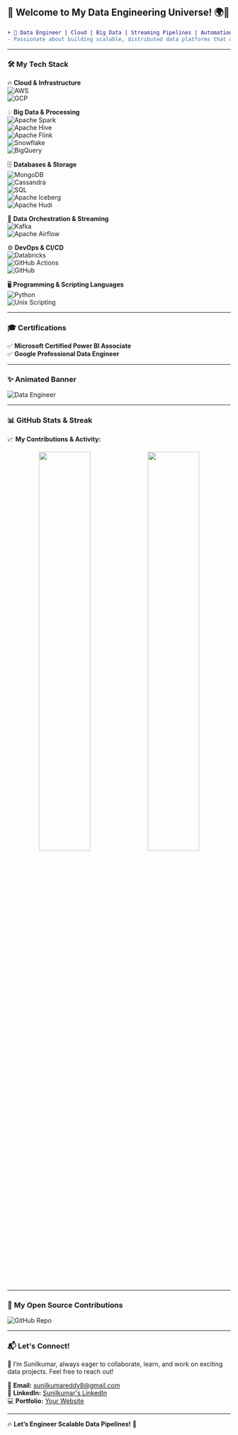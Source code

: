## 🎯 **Welcome to My Data Engineering Universe!** 🌍🚀  

```diff
+ 🚀 Data Engineer | Cloud | Big Data | Streaming Pipelines | Automation
- Passionate about building scalable, distributed data platforms that drive insights!
```

---

### 🛠 **My Tech Stack**  

🔥 **Cloud & Infrastructure**  
![AWS](https://img.shields.io/badge/AWS-%23FF9900.svg?style=for-the-badge&logo=amazon-aws&logoColor=white)  
![GCP](https://img.shields.io/badge/Google%20Cloud-%234285F4.svg?style=for-the-badge&logo=google-cloud&logoColor=white)  

💡 **Big Data & Processing**  
![Apache Spark](https://img.shields.io/badge/Spark-%23E25A1C.svg?style=for-the-badge&logo=apache-spark&logoColor=white)  
![Apache Hive](https://img.shields.io/badge/Hive-%23FFC107.svg?style=for-the-badge&logo=apache-hive&logoColor=black)  
![Apache Flink](https://img.shields.io/badge/Flink-%23E6526F.svg?style=for-the-badge&logo=apache-flink&logoColor=white)  
![Snowflake](https://img.shields.io/badge/Snowflake-%2300A1E4.svg?style=for-the-badge&logo=snowflake&logoColor=white)  
![BigQuery](https://img.shields.io/badge/BigQuery-%234285F4.svg?style=for-the-badge&logo=google-cloud&logoColor=white)  

🗄 **Databases & Storage**  
![MongoDB](https://img.shields.io/badge/MongoDB-%2347A248.svg?style=for-the-badge&logo=mongodb&logoColor=white)  
![Cassandra](https://img.shields.io/badge/Cassandra-%231287B1.svg?style=for-the-badge&logo=apache-cassandra&logoColor=white)  
![SQL](https://img.shields.io/badge/SQL-%23007ACC.svg?style=for-the-badge&logo=databricks&logoColor=white)  
![Apache Iceberg](https://img.shields.io/badge/Iceberg-%232CA5E0.svg?style=for-the-badge&logo=apache-iceberg&logoColor=white)  
![Apache Hudi](https://img.shields.io/badge/Hudi-%23171B21.svg?style=for-the-badge&logo=apache-hudi&logoColor=white)  

🔗 **Data Orchestration & Streaming**  
![Kafka](https://img.shields.io/badge/Kafka-%23000000.svg?style=for-the-badge&logo=apache-kafka&logoColor=white)  
![Apache Airflow](https://img.shields.io/badge/Airflow-%23017CEE.svg?style=for-the-badge&logo=apache-airflow&logoColor=white)  

⚙ **DevOps & CI/CD**  
![Databricks](https://img.shields.io/badge/Databricks-%23FF3621.svg?style=for-the-badge&logo=databricks&logoColor=white)  
![GitHub Actions](https://img.shields.io/badge/GitHub_Actions-%232088FF.svg?style=for-the-badge&logo=github-actions&logoColor=white)  
![GitHub](https://img.shields.io/badge/GitHub-%23181717.svg?style=for-the-badge&logo=github&logoColor=white)  

🖥 **Programming & Scripting Languages**  
![Python](https://img.shields.io/badge/Python-%233776AB.svg?style=for-the-badge&logo=python&logoColor=white)  
![Unix Scripting](https://img.shields.io/badge/Unix%20Scripting-%23FCC624.svg?style=for-the-badge&logo=linux&logoColor=black)  

---

### 🎓 **Certifications**  

✅ **Microsoft Certified Power BI Associate**  
✅ **Google Professional Data Engineer**  

---

### ✨ **Animated Banner**  
![Data Engineer](https://media.giphy.com/media/v1.Y2lkPTc5MGI3NjExeDJlZXp4MTVqbnMwbmQ5M3ozNjljbzV6czNka3R1N2Q2azVyMGR6diZlcD12MV9naWZzX3NlYXJjaCZjdD1n/qgQUggAC3Pfv687qPC/giphy.gif)  

---

### 📊 **GitHub Stats & Streak**  

📈 **My Contributions & Activity:**  
<div align="center">  
  <img width="48%" src="https://github-readme-streak-stats.herokuapp.com/?user=your-github-username&theme=tokyonight&hide_border=true" />  
  <img width="48%" src="https://github-readme-stats.vercel.app/api?username=your-github-username&show_icons=true&theme=tokyonight&hide_border=true" />  
</div>  

---

### 🌟 **My Open Source Contributions**  
![GitHub Repo](https://github-readme-stats.vercel.app/api/top-langs/?username=your-github-username&layout=compact&theme=tokyonight)  

---

### 📬 **Let's Connect!**  

🚀 I’m Sunilkumar, always eager to collaborate, learn, and work on exciting data projects. Feel free to reach out!  

📧 **Email:** sunilkumareddy8@gmail.com  
💼 **LinkedIn:** [Sunilkumar's LinkedIn](https://www.linkedin.com/in/sunilredd/)  
💻 **Portfolio:** [Your Website](#)  

---

🔥 **Let’s Engineer Scalable Data Pipelines!** 🚀
